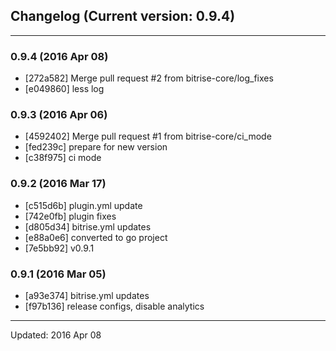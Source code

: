 ## Changelog (Current version: 0.9.4)

-----------------

### 0.9.4 (2016 Apr 08)

* [272a582] Merge pull request #2 from bitrise-core/log_fixes
* [e049860] less log

### 0.9.3 (2016 Apr 06)

* [4592402] Merge pull request #1 from bitrise-core/ci_mode
* [fed239c] prepare for new version
* [c38f975] ci mode

### 0.9.2 (2016 Mar 17)

* [c515d6b] plugin.yml update
* [742e0fb] plugin fixes
* [d805d34] bitrise.yml updates
* [e88a0e6] converted to go project
* [7e5bb92] v0.9.1

### 0.9.1 (2016 Mar 05)

* [a93e374] bitrise.yml updates
* [f97b136] release configs, disable analytics

-----------------

Updated: 2016 Apr 08